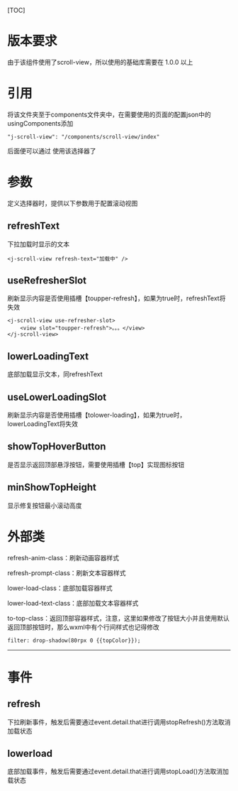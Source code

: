 [TOC]

# 版本要求

由于该组件使用了scroll-view，所以使用的基础库需要在 1.0.0 以上



#  引用

将该文件夹至于components文件夹中，在需要使用的页面的配置json中的usingComponents添加

```
"j-scroll-view": "/components/scroll-view/index"
```

后面便可以通过 <j-scroll-view> 使用该选择器了



# 参数

定义选择器时，提供以下参数用于配置滚动视图

## refreshText

下拉加载时显示的文本

```
<j-scroll-view refresh-text="加载中" />
```

## useRefresherSlot

刷新显示内容是否使用插槽【toupper-refresh】，如果为true时，refreshText将失效

```
<j-scroll-view use-refresher-slot>
	<view slot="toupper-refresh">。。。</view>
</j-scroll-view>
```

## lowerLoadingText

底部加载显示文本，同refreshText

## useLowerLoadingSlot

刷新显示内容是否使用插槽【tolower-loading】，如果为true时，lowerLoadingText将失效

## showTopHoverButton

是否显示返回顶部悬浮按钮，需要使用插槽【top】实现图标按钮

## minShowTopHeight

显示修复按钮最小滚动高度

# 外部类

refresh-anim-class：刷新动画容器样式

refresh-prompt-class：刷新文本容器样式

lower-load-class：底部加载容器样式

lower-load-text-class：底部加载文本容器样式

to-top-class：返回顶部容器样式，注意，这里如果修改了按钮大小并且使用默认返回顶部按钮时，那么wxml中有个行间样式也记得修改

```
filter: drop-shadow(80rpx 0 {{topColor}});
```

-------

# 事件

## refresh

下拉刷新事件，触发后需要通过event.detail.that进行调用stopRefresh()方法取消加载状态

## lowerload

底部加载事件，触发后需要通过event.detail.that进行调用stopLoad()方法取消加载状态